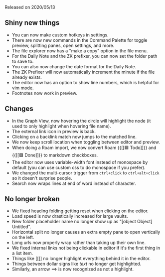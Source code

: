 Released on 2020/05/13

## Shiny new things
- You can now make custom hotkeys in settings.
- There are now new commands in the Command Palette for toggle preview, splitting panes, open settings, and more. 
- The file explorer now has a "make a copy" option in the file menu.
- For the Daily Note and the ZK prefixer, you can now set the folder path to save to. 
- You can also now change the date format for the Daily Note.
- The ZK Prefixer will now automatically increment the minute if the file already exists. 
- The editor now has an option to show line numbers, which is helpful for vim mode.
- Footnotes now work in preview.

## Changes

- In the Graph View, now hovering the circle will highlight the node (it used to only highlight when hovering file name).
- The external link icon in preview is back.
- Clicking on a backlink match now jumps to the matched line.
- We now keep scroll location when toggling between editor and preview.
- When doing a Roam import, we now convert Roam {{[[🟦 Todo]]}} and {{[[🟩 Done]]}} to markdown checkboxes.
- The editor now uses variable-width font instead of monospace by default (you can use custom css to do monospace if you prefer).
- We changed the multi-cursor trigger from `ctrl+click` to `ctrl+alt+click` so it doesn't surprise people.
- Search now wraps lines at end of word instead of character.

## No longer broken
- We fixed heading folding getting reset when clicking on the editor.
- Load speed is now drastically increased for large vaults.
- New folder placeholder name no longer show up as "[object Object] Untitled".
- Horizontal split no longer causes an extra empty pane to open vertically on the left.
- Long urls now properly wrap rather than taking up their own line.
- We fixed internal links not being clickable in editor if it's the first thing in a list item.
- Things like [[]] no longer highlight everything behind it in the editor.
- Things between dollar signs like $text$ no longer get highlighted.
- Similarly, an arrow ==> is now recognized as not a highlight.